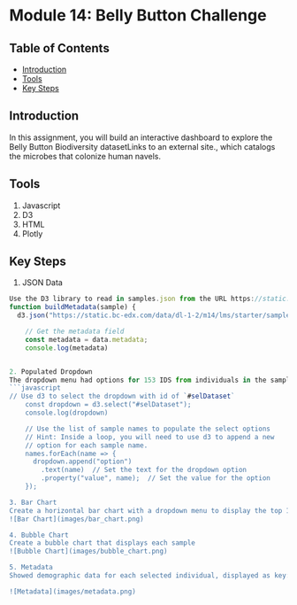 # Module 14: Belly Button Challenge
## Table of Contents
- [Introduction](#Introduction)
- [Tools](#Tools)
- [Key Steps](#key-steps)

## Introduction
In this assignment, you will build an interactive dashboard to explore the Belly Button Biodiversity datasetLinks to an external site., which catalogs the microbes that colonize human navels.

## Tools
1. Javascript
2. D3
3. HTML
4. Plotly

## Key Steps
1. JSON Data
```javascript
Use the D3 library to read in samples.json from the URL https://static.bc-edx.com/data/dl-1-2/m14/lms/starter/samples.json
function buildMetadata(sample) {
  d3.json("https://static.bc-edx.com/data/dl-1-2/m14/lms/starter/samples.json").then((data) => {

    // Get the metadata field
    const metadata = data.metadata;
    console.log(metadata)


2. Populated Dropdown
The dropdown menu had options for 153 IDS from individuals in the sample data.
```javascript
// Use d3 to select the dropdown with id of `#selDataset`
    const dropdown = d3.select("#selDataset");
    console.log(dropdown)

    // Use the list of sample names to populate the select options
    // Hint: Inside a loop, you will need to use d3 to append a new
    // option for each sample name.
    names.forEach(name => {
      dropdown.append("option")
        .text(name)  // Set the text for the dropdown option
        .property("value", name);  // Set the value for the option
    });

3. Bar Chart
Create a horizontal bar chart with a dropdown menu to display the top 10 OTUs found in that individual.
![Bar Chart](images/bar_chart.png)

4. Bubble Chart
Create a bubble chart that displays each sample
![Bubble Chart](images/bubble_chart.png)

5. Metadata
Showed demographic data for each selected individual, displayed as key:value pairs.

![Metadata](images/metadata.png)
